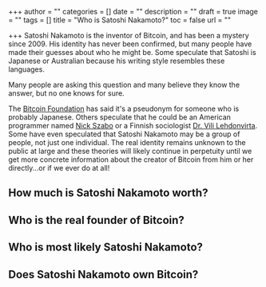 +++
author = ""
categories = []
date = ""
description = ""
draft = true
image = ""
tags = []
title = "Who is Satoshi Nakamoto?"
toc = false
url = ""

+++
Satoshi Nakamoto is the inventor of Bitcoin, and has been a mystery since 2009. His identity has never been confirmed, but many people have made their guesses about who he might be. Some speculate that Satoshi is Japanese or Australian because his writing style resembles these languages.

Many people are asking this question and many believe they know the answer, but no one knows for sure.

The [Bitcoin Foundation](https://bitcoinfoundation.org/) has said it's a pseudonym for someone who is probably Japanese. Others speculate that he could be an American programmer named [Nick Szabo](https://en.wikipedia.org/wiki/Nick_Szabo) or a Finnish sociologist [Dr. Vili Lehdonvirta](https://en.wikipedia.org/wiki/Vili_Lehdonvirta). Some have even speculated that Satoshi Nakamoto may be a group of people, not just one individual. The real identity remains unknown to the public at large and these theories will likely continue in perpetuity until we get more concrete information about the creator of Bitcoin from him or her directly...or if we ever do at all!

## How much is Satoshi Nakamoto worth?

## Who is the real founder of Bitcoin?

## Who is most likely Satoshi Nakamoto?

## Does Satoshi Nakamoto own Bitcoin?